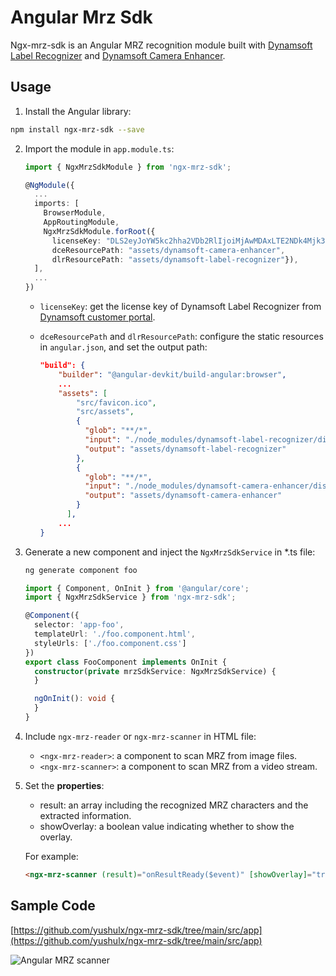 # Angular Mrz Sdk

Ngx-mrz-sdk is an Angular MRZ recognition module built with [Dynamsoft Label Recognizer](https://www.npmjs.com/package/dynamsoft-label-recognizer) and [Dynamsoft Camera Enhancer](https://www.npmjs.com/package/dynamsoft-camera-enhancer).


## Usage
1. Install the Angular library:

  ```bash
  npm install ngx-mrz-sdk --save
  ``` 

2. Import the module in `app.module.ts`:

    ```typescript
    import { NgxMrzSdkModule } from 'ngx-mrz-sdk';

    @NgModule({
      ...
      imports: [
        BrowserModule,
        AppRoutingModule,
        NgxMrzSdkModule.forRoot({ 
          licenseKey: "DLS2eyJoYW5kc2hha2VDb2RlIjoiMjAwMDAxLTE2NDk4Mjk3OTI2MzUiLCJvcmdhbml6YXRpb25JRCI6IjIwMDAwMSIsInNlc3Npb25QYXNzd29yZCI6IndTcGR6Vm05WDJrcEQ5YUoifQ==", 
          dceResourcePath: "assets/dynamsoft-camera-enhancer", 
          dlrResourcePath: "assets/dynamsoft-label-recognizer"}),
      ],
      ...
    })
    ```

    - `licenseKey`: get the license key of Dynamsoft Label Recognizer from [Dynamsoft customer portal](https://www.dynamsoft.com/customer/license/trialLicense?product=dlr).
    - `dceResourcePath` and `dlrResourcePath`: configure the static resources in `angular.json`, and set the output path:

        ```json
        "build": {
            "builder": "@angular-devkit/build-angular:browser",
            ...
            "assets": [
                "src/favicon.ico",
                "src/assets",
                {
                  "glob": "**/*",
                  "input": "./node_modules/dynamsoft-label-recognizer/dist",
                  "output": "assets/dynamsoft-label-recognizer"
                },
                {
                  "glob": "**/*",
                  "input": "./node_modules/dynamsoft-camera-enhancer/dist",
                  "output": "assets/dynamsoft-camera-enhancer"
                }
              ],
            ...
        }
        ```

3. Generate a new component and inject the `NgxMrzSdkService` in *.ts file:

    ```bash
    ng generate component foo
    ```

    ```typescript
    import { Component, OnInit } from '@angular/core';
    import { NgxMrzSdkService } from 'ngx-mrz-sdk';

    @Component({
      selector: 'app-foo',
      templateUrl: './foo.component.html',
      styleUrls: ['./foo.component.css']  
    })
    export class FooComponent implements OnInit {
      constructor(private mrzSdkService: NgxMrzSdkService) {
      }

      ngOnInit(): void {
      }
    }

    ```

4. Include `ngx-mrz-reader` or `ngx-mrz-scanner` in HTML file:
    - `<ngx-mrz-reader>`: a component to scan MRZ from image files.
    - `<ngx-mrz-scanner>`: a component to scan MRZ from a video stream.

5. Set the **properties**:
    - result: an array including the recognized MRZ characters and the extracted information.
    - showOverlay: a boolean value indicating whether to show the overlay.
    
    For example:

    ```html
    <ngx-mrz-scanner (result)="onResultReady($event)" [showOverlay]="true"></ngx-mrz-scanner>
    ```
  

    

## Sample Code
[https://github.com/yushulx/ngx-mrz-sdk/tree/main/src/app](https://github.com/yushulx/ngx-mrz-sdk/tree/main/src/app)        

![Angular MRZ scanner](https://camo.githubusercontent.com/1a3c8b09077184eb67d8b0c2ae60ece67976e55f711fb76307249ddf899adc02/68747470733a2f2f7777772e64796e616d736f66742e636f6d2f636f6465706f6f6c2f696d672f323032322f30382f616e67756c61722d6d727a2d7363616e6e65722e706e67)